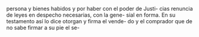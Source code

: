 persona y bienes habidos y por haber con el poder de Justi- cias renuncia de leyes en despecho necesarias, con la gene- sial en forma. En su testamento así lo dice otorgan y firma el vende- do y el comprador que de no sabe firmar a su pie el se-